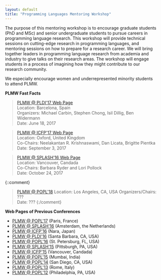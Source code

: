 ```yaml
---
layout: default
title: "Programming Languages Mentoring Workshop"
---
```

The purpose of this mentoring workshop is to encourage graduate students (PhD and MSc) and senior undergraduate students to pursue careers in programming language research. This workshop will provide technical sessions on cutting-edge research in programming languages, and mentoring sessions on how to prepare for a research career. We will bring together leaders in programming language research from academia and industry to give talks on their research areas. The workshop will engage students in a process of imagining how they might contribute to our research community.

We especially encourage women and underrepresented minority students to attend PLMW.

**PLMW Fast Facts**

> [PLMW @ PLDI'17 Web Page](http://conf.researchr.org/track/pldi-ecoop-2017/PLMW-PLDI-2017)  
> Location: Barcelona, Spain  
> Organizers: Michael Carbin, Stephen Chong, Isil Dillig, Ben Widermann  
> Date: June 18, 2017

> [PLMW @ ICFP'17 Web Page](http://icfp17.sigplan.org/track/PLMW-ICFP-2017-papers)  
> Location: Oxford, United Kingdom  
> Co-Chairs: Neelakantan R. Krishnaswami, Dan Licata, Brigitte Pientka
> Date: September 3, 2017

> [PLMW @ SPLASH'16 Web Page](http://2017.splashcon.org/track/splash-2017-PLMW)  
> Location: Vancouver, Candada  
> Co-Chairs: Barbara Ryder and Lori Pollock  
> Date: October 24, 2017


{::comment}
> [PLMW @ POPL'18]()
> Location: Los Angeles, CA, USA
> Organizers/Chairs: ???  
> Date: ???
{:/comment}

**Web Pages of Previous Conferences**  

- [PLMW @ POPL'17](http://popl17.sigplan.org/track/PLMW-2017) (Paris, France)
- [PLMW @ SPLASH'16](http://2016.splashcon.org/track/splash-2016-plmw) (Amsterdam, the Netherlands)
- [PLMW @ ICFP'16](http://conf.researchr.org/track/icfp-2016/PLMW-ICFP-2016) (Nara, Japan)
- [PLMW @ PLDI'16](http://conf.researchr.org/track/pldi-2016/PLMW-PLDI-2016) (Santa Barbara, CA, USA)
- [PLMW @ POPL'16](http://conf.researchr.org/track/POPL-2016/PLMW-2016-home) (St. Petersburg, FL, USA)
- [PLMW @ SPLASH'15](http://2015.splashcon.org/track/splash2015-plmw) (Pittsburgh, PA, USA)
- [PLMW @ ICFP'15](https://www.cis.upenn.edu/~sweirich/icfp-plmw15) (Vancouver, Candada)
- [PLMW @ POPL'15](http://plmw15.iisc-seal.net) (Mumbai, India)
- [PLMW @ POPL'14](http://plmw2014.inria.fr/) (San Diego, CA, USA)
- [PLMW @ POPL'13](http://www.doc.ic.ac.uk/~gds/PLMW/) (Rome, Italy)
- [PLMW @ POPL'12](http://www.seas.upenn.edu/~sweirich/plmw12/) (Philadelphia, PA, USA)
